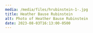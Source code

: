 ```yaml
---
media: /media/files/hrubinstein-1-.jpg
title: Heather Bause Rubinstein
alt: Photo of Heather Bause Rubinstein
date: 2023-08-03T16:13:00-0500
---
```

